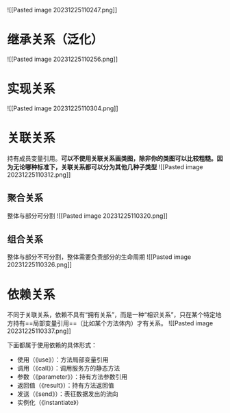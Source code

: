 ![[Pasted image 20231225110247.png]]
# 继承关系（泛化）
![[Pasted image 20231225110256.png]]

# 实现关系
![[Pasted image 20231225110304.png]]

# 关联关系

持有成员变量引用。**可以不使用关联关系画类图，除非你的类图可以比较粗糙。因为无论哪种标准下，关联关系都可以分为其他几种子类型**
![[Pasted image 20231225110312.png]]

## 聚合关系

整体与部分可分割
![[Pasted image 20231225110320.png]]
## 组合关系

整体与部分不可分割，整体需要负责部分的生命周期
![[Pasted image 20231225110326.png]]

# 依赖关系

不同于关联关系，依赖不具有“拥有关系”，而是一种“相识关系”，只在某个特定地方持有==局部变量引用==（比如某个方法体内）才有关系。
![[Pasted image 20231225110337.png]]

下面都属于使用依赖的具体形式：
- 使用（《use》）：方法局部变量引用
- 调用（《call》）：调用服务方的静态方法
- 参数（《parameter》）：持有方法参数引用 
- 返回值（《result》）：持有方法返回值
- 发送（《send》）：表征数据发出的流向
- 实例化（《instantiate》）